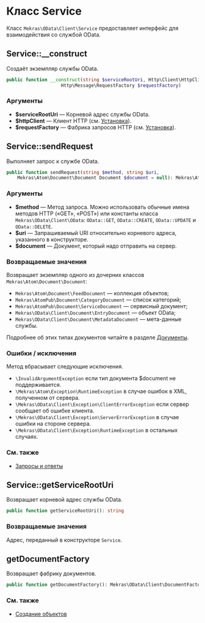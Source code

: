 # Класс Service

Класс `Mekras\OData\Client\Service` предоставляет интерфейс для взаимодействия со службой OData.

## Service::__construct

Создаёт экземпляр службы OData.

```php
public function __construct(string $serviceRootUri, Http\Client\HttpClient $httpClient,
                    Http\Message\RequestFactory $requestFactory)
```

### Аргументы

- **$serviceRootUri** — Корневой адрес службы OData.
- **$httpClient** — Клиент HTTP (см. [Установка](install.ru.md)).
- **$requestFactory** — Фабрика запросов HTTP (см. [Установка](install.ru.md)).


## Service::sendRequest

Выполняет запрос к службе OData.

```php
public function sendRequest(string $method, string $uri,
    Mekras\Atom\Document\Document Document $document = null): Mekras\Atom\Document\Document
```

### Аргументы

- **$method** — Метод запроса. Можно использовать обычные имена методов HTTP («GET», «POST») или
  константы класса `Mekras\OData\Client\OData`: `OData::GET`, `OData::CREATE`, `OData::UPDATE` и
  `OData::DELETE`.
- **$uri** — Запрашиваемый URI относительно корневого адреса, указанного в конструкторе.
- **$document** — Документ, который надо отправить на сервер.

### Возвращаемые значения

Возвращает экземпляр одного из дочерних классов `Mekras\Atom\Document\Document`:

- `Mekras\Atom\Document\FeedDocument` — коллекция объектов;
- `Mekras\AtomPub\Document\CategoryDocument` — список категорий;
- `Mekras\AtomPub\Document\ServiceDocument` — сервисный документ;
- `Mekras\OData\Client\Document\EntryDocument` — объект OData;
- `Mekras\OData\Client\Document\MetadataDocument` — мета-данные службы.

Подробнее об этих типах документов читайте в разделе [Документы](documents.ru.md).

### Ошибки / исключения

Метод вбрасывает следующие исключения.

- `\InvalidArgumentException` если тип документа $document не поддерживается.
- `\Mekras\Atom\Exception\RuntimeException` в случае ошибок в XML, полученном от сервера.
- `\Mekras\OData\Client\Exception\ClientErrorException` если сервер сообщает об ошибке клиента.
- `\Mekras\OData\Client\Exception\ServerErrorException` в случае ошибки на стороне сервера.
- `\Mekras\OData\Client\Exception\RuntimeException` в остальных случаях.

### См. также

- [Запросы и ответы](requests.ru.md)


## Service::getServiceRootUri

Возвращает корневой адрес службы OData.

```php
public function getServiceRootUri(): string
```

### Возвращаемые значения

Адрес, переданный в конструкторе `Service`.


## getDocumentFactory

Возвращает фабрику документов.

```php
public function getDocumentFactory(): Mekras\OData\Client\DocumentFactory
```

### См. также

- [Создание объектов](create.ru.md)

